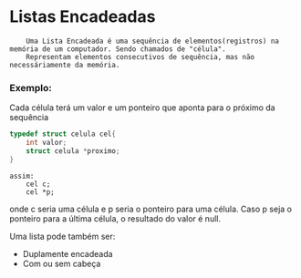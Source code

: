 # Listas Encadeadas

```
    Uma Lista Encadeada é uma sequência de elementos(registros) na memória de um computador. Sendo chamados de "célula". 
    Representam elementos consecutivos de sequência, mas não necessáriamente da memória.
```

### Exemplo:
Cada célula terá um valor e um ponteiro que aponta para o próximo da sequência

```c
typedef struct celula cel{
    int valor;
    struct celula *proximo;
}
```

```
assim:
    cel c;
    cel *p;
```
onde c seria uma célula e p seria o ponteiro para uma célula. Caso p seja o ponteiro para a última célula, o resultado do valor é null.

Uma lista pode também ser:
* Duplamente encadeada
* Com ou sem cabeça
    


    
